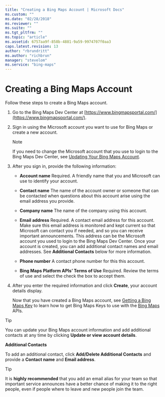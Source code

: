 ```yaml
---
title: "Creating a Bing Maps Account | Microsoft Docs"
ms.custom: ""
ms.date: "02/28/2018"
ms.reviewer: ""
ms.suite: ""
ms.tgt_pltfrm: ""
ms.topic: "article"
ms.assetid: 6757aa9f-858b-4881-9a59-9974707f0aa3
caps.latest.revision: 13
author: "rbrundritt"
ms.author: "richbrun"
manager: "stevelom"
ms.service: "bing-maps"
---
```

# Creating a Bing Maps Account
Follow these steps to create a Bing Maps account.  
  
1.  Go to the Bing Maps Dev Center at [https://www.bingmapsportal.com/](https://www.bingmapsportal.com/).  
  
2.  Sign in using the Microsoft account you want to use for Bing Maps or create a new account.  
  
    > [!NOTE]
    >  If you need to change the Microsoft account that you use to login to the Bing Maps Dev Center, see [Updating Your Bing Maps Account](updating-your-bing-maps-account.md).  
  
3.  After you sign in, provide the following information:  
  
    -   **Account name** Required. A friendly name that you and Microsoft can use to identify your account.  
  
    -   **Contact name** The name of the account owner or someone that can be contacted when questions about this account arise using the email address you provide.  
  
    -   **Company name** The name of the company using this account.  
  
    -   **Email address** Required. A contact email address for this account. Make sure this email address is monitored and kept current so that Microsoft can contact you if needed, and so you can receive important announcements. This address can be the Microsoft account you used to login to the Bing Maps Dev Center. Once your account is created, you can add additional contact names and email addresses. See **Additional Contacts** below for more information.  
  
    -   **Phone number** A contact phone number for this this account.  
  
    -   **Bing Maps Platform APIs’ Terms of Use** Required. Review the terms of use and select the check the box to accept them.  
  
4.  After you enter the required information and click **Create**, your account details display.  
  
     Now that you have created a Bing Maps account, see [Getting a Bing Maps Key](getting-a-bing-maps-key.md) to learn how to get Bing Maps Keys to use with the [Bing Maps](../index.md) APIs.  
  
> [!TIP]
>  You can update your Bing Maps account information and add additional contacts at any time by clicking **Update or view account details**.  
  
 **Additional Contacts**  
  
 To add an additional contact, click **Add/Delete Additional Contacts** and provide a **Contact name** and **Email address**.  
  
> [!TIP]
>  It is **highly recommended** that you add an email alias for your team so that important service announces have a better chance of making it to the right people, even if people where to leave and new people join the team.
